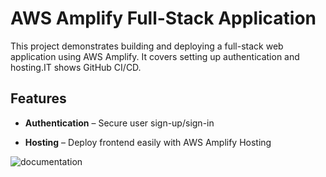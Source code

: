 # AWS Amplify Full-Stack Application  

This project demonstrates building and deploying a full-stack web application using AWS Amplify. It covers setting up authentication and hosting.IT shows GitHub CI/CD.  

## Features  
- **Authentication** – Secure user sign-up/sign-in 
 
- **Hosting** – Deploy frontend easily with AWS Amplify Hosting

![documentation](https://dev.to/ijay/how-can-aws-amplify-improve-your-development-process-2gj5) 



